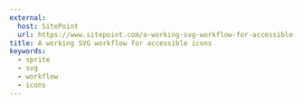 ```yaml
---
external:
  host: SitePoint
  url: https://www.sitepoint.com/a-working-svg-workflow-for-accessible-icons/
title: A working SVG workflow for accessible icons
keywords:
  - sprite
  - svg
  - workflow
  - icons
---
```


